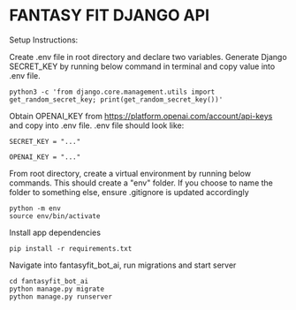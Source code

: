 # FANTASY FIT DJANGO API 

Setup Instructions:

Create .env file in root directory and declare two variables. Generate Django SECRET_KEY by running below command in terminal and copy value into .env file.

```
python3 -c 'from django.core.management.utils import get_random_secret_key; print(get_random_secret_key())'
```

Obtain OPENAI_KEY from https://platform.openai.com/account/api-keys and copy into .env file.
.env file should look like:

```
SECRET_KEY = "..."

OPENAI_KEY = "..."
```

From root directory, create a virtual environment by running below commands. This should create a "env" folder. If you choose to name the folder to something else, ensure .gitignore is updated accordingly

```
python -m env
source env/bin/activate
```

Install app dependencies

```
pip install -r requirements.txt
```

Navigate into fantasyfit_bot_ai, run migrations and start server
```
cd fantasyfit_bot_ai
python manage.py migrate
python manage.py runserver

```
